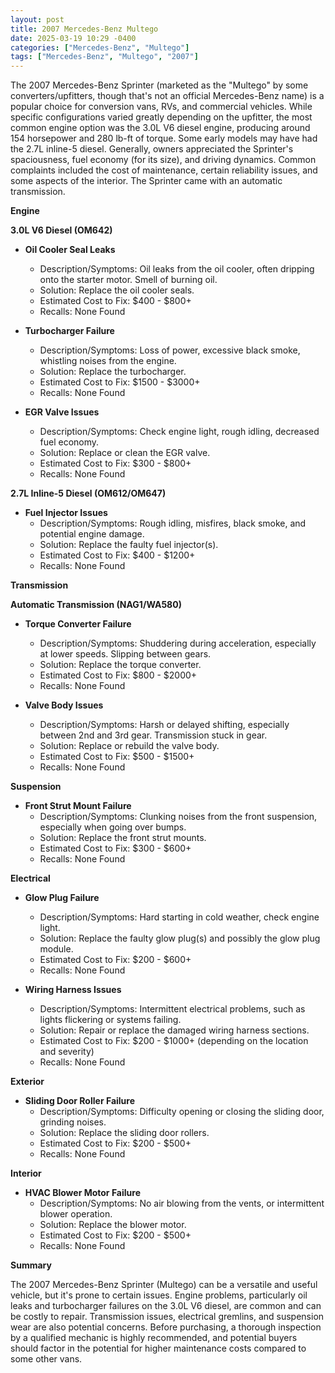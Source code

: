 ```yaml
---
layout: post
title: 2007 Mercedes-Benz Multego
date: 2025-03-19 10:29 -0400
categories: ["Mercedes-Benz", "Multego"]
tags: ["Mercedes-Benz", "Multego", "2007"]
---
```

The 2007 Mercedes-Benz Sprinter (marketed as the "Multego" by some converters/upfitters, though that's not an official Mercedes-Benz name) is a popular choice for conversion vans, RVs, and commercial vehicles. While specific configurations varied greatly depending on the upfitter, the most common engine option was the 3.0L V6 diesel engine, producing around 154 horsepower and 280 lb-ft of torque. Some early models may have had the 2.7L inline-5 diesel. Generally, owners appreciated the Sprinter's spaciousness, fuel economy (for its size), and driving dynamics. Common complaints included the cost of maintenance, certain reliability issues, and some aspects of the interior. The Sprinter came with an automatic transmission.

**Engine**

**3.0L V6 Diesel (OM642)**

*   **Oil Cooler Seal Leaks**
    *   Description/Symptoms: Oil leaks from the oil cooler, often dripping onto the starter motor. Smell of burning oil.
    *   Solution: Replace the oil cooler seals.
    *   Estimated Cost to Fix: $400 - $800+
    *   Recalls: None Found

*   **Turbocharger Failure**
    *   Description/Symptoms: Loss of power, excessive black smoke, whistling noises from the engine.
    *   Solution: Replace the turbocharger.
    *   Estimated Cost to Fix: $1500 - $3000+
    *   Recalls: None Found

*   **EGR Valve Issues**
    *   Description/Symptoms: Check engine light, rough idling, decreased fuel economy.
    *   Solution: Replace or clean the EGR valve.
    *   Estimated Cost to Fix: $300 - $800+
    *   Recalls: None Found

**2.7L Inline-5 Diesel (OM612/OM647)**

*   **Fuel Injector Issues**
    *   Description/Symptoms: Rough idling, misfires, black smoke, and potential engine damage.
    *   Solution: Replace the faulty fuel injector(s).
    *   Estimated Cost to Fix: $400 - $1200+
    *   Recalls: None Found

**Transmission**

**Automatic Transmission (NAG1/WA580)**

*   **Torque Converter Failure**
    *   Description/Symptoms: Shuddering during acceleration, especially at lower speeds. Slipping between gears.
    *   Solution: Replace the torque converter.
    *   Estimated Cost to Fix: $800 - $2000+
    *   Recalls: None Found

*   **Valve Body Issues**
    *   Description/Symptoms: Harsh or delayed shifting, especially between 2nd and 3rd gear. Transmission stuck in gear.
    *   Solution: Replace or rebuild the valve body.
    *   Estimated Cost to Fix: $500 - $1500+
    *   Recalls: None Found

**Suspension**

*   **Front Strut Mount Failure**
    *   Description/Symptoms: Clunking noises from the front suspension, especially when going over bumps.
    *   Solution: Replace the front strut mounts.
    *   Estimated Cost to Fix: $300 - $600+
    *   Recalls: None Found

**Electrical**

*   **Glow Plug Failure**
    *   Description/Symptoms: Hard starting in cold weather, check engine light.
    *   Solution: Replace the faulty glow plug(s) and possibly the glow plug module.
    *   Estimated Cost to Fix: $200 - $600+
    *   Recalls: None Found

*   **Wiring Harness Issues**
    *   Description/Symptoms: Intermittent electrical problems, such as lights flickering or systems failing.
    *   Solution: Repair or replace the damaged wiring harness sections.
    *   Estimated Cost to Fix: $200 - $1000+ (depending on the location and severity)
    *   Recalls: None Found

**Exterior**

*   **Sliding Door Roller Failure**
    *   Description/Symptoms: Difficulty opening or closing the sliding door, grinding noises.
    *   Solution: Replace the sliding door rollers.
    *   Estimated Cost to Fix: $200 - $500+
    *   Recalls: None Found

**Interior**

*   **HVAC Blower Motor Failure**
    *   Description/Symptoms: No air blowing from the vents, or intermittent blower operation.
    *   Solution: Replace the blower motor.
    *   Estimated Cost to Fix: $200 - $500+
    *   Recalls: None Found

**Summary**

The 2007 Mercedes-Benz Sprinter (Multego) can be a versatile and useful vehicle, but it's prone to certain issues. Engine problems, particularly oil leaks and turbocharger failures on the 3.0L V6 diesel, are common and can be costly to repair. Transmission issues, electrical gremlins, and suspension wear are also potential concerns. Before purchasing, a thorough inspection by a qualified mechanic is highly recommended, and potential buyers should factor in the potential for higher maintenance costs compared to some other vans.


